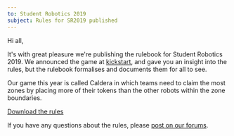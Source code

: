 ```yaml
---
to: Student Robotics 2019
subject: Rules for SR2019 published
---
```


Hi all,

It's with great pleasure we're publishing the rulebook for Student Robotics 2019. We announced the game at [kickstart](https://www.studentrobotics.org/2018-11-12-sr2019-rules-released/), and gave you an insight into the rules, but the rulebook formalises and documents them for all to see.

Our game this year is called Caldera in which teams need to claim the most zones by placing more of their tokens than the other robots within the zone boundaries.

[Download the rules](https://studentrobotics.org/docs/rules/)

If you have any questions about the rules, please [post on our forums](https://www.studentrobotics.org/forum/).
